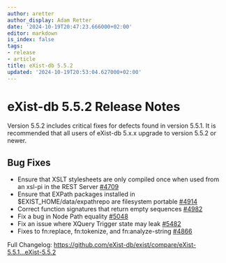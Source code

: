 ```yaml
---
author: aretter
author_display: Adam Retter
date: '2024-10-19T20:47:23.666000+02:00'
editor: markdown
is_index: false
tags:
- release
- article
title: eXist-db 5.5.2
updated: '2024-10-19T20:53:04.627000+02:00'
---
```


# eXist-db 5.5.2 Release Notes

Version 5.5.2 includes critical fixes for defects found in version 5.5.1. It is recommended that all users of eXist-db 5.x.x upgrade to version 5.5.2 or newer.


## Bug Fixes

* Ensure that XSLT stylesheets are only compiled once when used from an xsl-pi in the REST Server [#4709](https://github.com/eXist-db/exist/pull/4709)
* Ensure that EXPath packages installed in $EXIST_HOME/data/expathrepo are filesystem portable [#4914](https://github.com/eXist-db/exist/pull/4914)
* Correct function signatures that return empty sequences [#4982](https://github.com/eXist-db/exist/pull/4982)
* Fix a bug in Node Path equality [#5048](https://github.com/eXist-db/exist/pull/5048)
* Fix an issue where XQuery Trigger state may leak [#5482](https://github.com/eXist-db/exist/pull/5482)
* Fixes to fn:replace, fn:tokenize, and fn:analyze-string [#4866](https://github.com/eXist-db/exist/pull/4866)

Full Changelog: https://github.com/eXist-db/exist/compare/eXist-5.5.1...eXist-5.5.2
